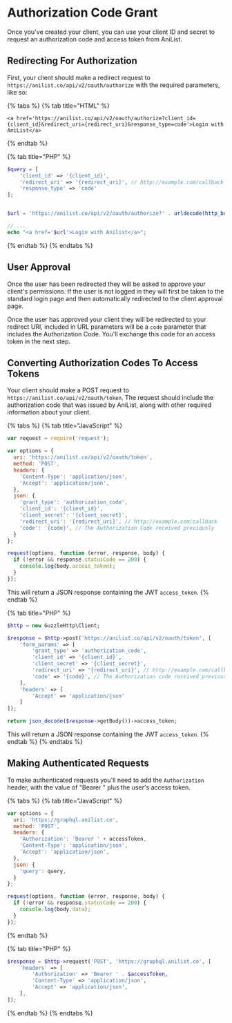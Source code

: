# Authorization Code Grant

Once you've created your client, you can use your client ID and secret to request an authorization code and access token from AniList.

## Redirecting For Authorization

First, your client should make a redirect request to `https://anilist.co/api/v2/oauth/authorize` with the required parameters, like so:

{% tabs %}
{% tab title="HTML" %}
```markup
<a href='https://anilist.co/api/v2/oauth/authorize?client_id={client_id}&redirect_uri={redirect_uri}&response_type=code'>Login with AniList</a>
```
{% endtab %}

{% tab title="PHP" %}
```php
$query = [
    'client_id' => '{client_id}',
    'redirect_uri' => '{redirect_uri}', // http://example.com/callback
    'response_type' => 'code'    
];


$url = 'https://anilist.co/api/v2/oauth/authorize?' . urldecode(http_build_query($query));

// ...
echo "<a href='$url'>Login with Anilist</a>";
```
{% endtab %}
{% endtabs %}

## User Approval

Once the user has been redirected they will be asked to approve your client's permissions. If the user is not logged in they will first be taken to the standard login page and then automatically redirected to the client approval page.

Once the user has approved your client they will be redirected to your redirect URI, included in URL parameters will be a `code` parameter that includes the Authorization Code. You'll exchange this code for an access token in the next step.

## Converting Authorization Codes To Access Tokens

Your client should make a POST request to `https://anilist.co/api/v2/oauth/token`. The request should include the authorization code that was issued by AniList, along with other required information about your client.

{% tabs %}
{% tab title="JavaScript" %}
```javascript
var request = require('request');

var options = {
  uri: 'https://anilist.co/api/v2/oauth/token',
  method: 'POST',
  headers: {
    'Content-Type': 'application/json',
    'Accept': 'application/json',
  },
  json: {
    'grant_type': 'authorization_code',
    'client_id': '{client_id}',
    'client_secret': '{client_secret}',
    'redirect_uri': '{redirect_uri}', // http://example.com/callback
    'code': '{code}', // The Authorization Code received previously
  }
};

request(options, function (error, response, body) {
  if (!error && response.statusCode == 200) {
    console.log(body.access_token);
  }
});
```

This will return a JSON response containing the JWT `access_token`.
{% endtab %}

{% tab title="PHP" %}
```php
$http = new GuzzleHttp\Client;

$response = $http->post('https://anilist.co/api/v2/oauth/token', [
    'form_params' => [
        'grant_type' => 'authorization_code',
        'client_id' => '{client_id}',
        'client_secret' => '{client_secret}',
        'redirect_uri' => '{redirect_uri}', // http://example.com/callback
        'code' => '{code}', // The Authorization code received previously
    ],
    'headers' => [
        'Accept' => 'application/json'
    ]
]);

return json_decode($response->getBody())->access_token;
```

This will return a JSON response containing the JWT `access_token`.
{% endtab %}
{% endtabs %}

## Making Authenticated Requests

To make authenticated requests you'll need to add the `Authorization` header, with the value of "Bearer " plus the user's access token.

{% tabs %}
{% tab title="JavaScript" %}
```javascript
var options = {
  uri: 'https://graphql.anilist.co',
  method: 'POST',
  headers: {
    'Authorization': 'Bearer ' + accessToken,
    'Content-Type': 'application/json',
    'Accept': 'application/json',
  },
  json: {
    'query': query,
  }
};

request(options, function (error, response, body) {
  if (!error && response.statusCode == 200) {
    console.log(body.data);
  }
});
```
{% endtab %}

{% tab title="PHP" %}
```php
$response = $http->request('POST', 'https://graphql.anilist.co', [
    'headers' => [
        'Authorization' => 'Bearer ' . $accessToken,
        'Content-Type' => 'application/json',
        'Accept' => 'application/json',
    ],
]);
```
{% endtab %}
{% endtabs %}

